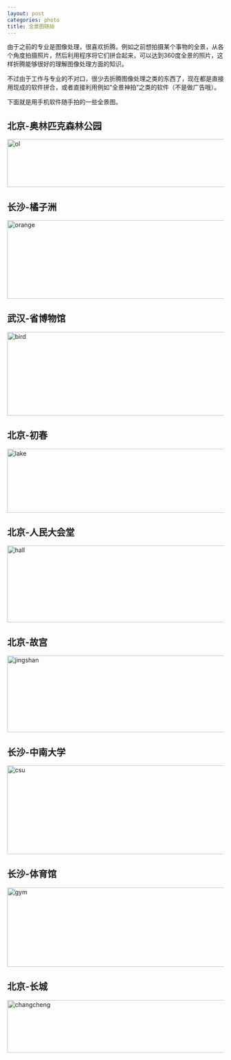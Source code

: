 ```yaml
---
layout: post
categories: photo
title: 全景图随拍
---
```


由于之前的专业是图像处理，很喜欢折腾。例如之前想拍摄某个事物的全景，从各个角度拍摄照片，然后利用程序将它们拼合起来，可以达到360度全景的照片，这样折腾能够很好的理解图像处理方面的知识。

不过由于工作与专业的不对口，很少去折腾图像处理之类的东西了，现在都是直接用现成的软件拼合，或者直接利用例如“全景神拍”之类的软件（不是做广告哦）。

下面就是用手机软件随手拍的一些全景图。

北京-奥林匹克森林公园
---
<a href="http://www.flickr.com/photos/89805332@N07/8644136369/" title="奥林匹克森林公园"><img src="http://farm9.staticflickr.com/8524/8644136369_3bff9693e7_c.jpg" width="800" height="111" alt="ol"></a>

长沙-橘子洲
---
<a href="http://www.flickr.com/photos/89805332@N07/8645232130/" title="橘子洲"><img src="http://farm9.staticflickr.com/8100/8645232130_fddf64df0c_c.jpg" width="800" height="182" alt="orange"></a>

武汉-省博物馆
---
<a href="http://www.flickr.com/photos/89805332@N07/8645232584/" title="仙鹤图"><img src="http://farm9.staticflickr.com/8113/8645232584_c3f05dca0f_c.jpg" width="800" height="194" alt="bird"></a>

北京-初春
---
<a href="http://www.flickr.com/photos/89805332@N07/8644136429/" title="初春"><img src="http://farm9.staticflickr.com/8544/8644136429_a1f640eeea_c.jpg" width="800" height="148" alt="lake"></a>
    
北京-人民大会堂
---
<a href="http://www.flickr.com/photos/89805332@N07/8644136513/" title="Flickr 上 zxhfighter 的 hall"><img src="http://farm9.staticflickr.com/8107/8644136513_6fb90a3316_c.jpg" width="800" height="178" alt="hall"></a>

北京-故宫
---
<a href="http://www.flickr.com/photos/89805332@N07/8645232286/" title="故宫"><img src="http://farm9.staticflickr.com/8398/8645232286_631e456d9c_c.jpg" width="800" height="178" alt="jingshan"></a>

长沙-中南大学
---
<a href="http://www.flickr.com/photos/89805332@N07/8645232492/" title="CSU"><img src="http://farm9.staticflickr.com/8250/8645232492_ecf8a47075_c.jpg" width="800" height="206" alt="csu"></a>

长沙-体育馆
---
<a href="http://www.flickr.com/photos/89805332@N07/8645232436/" title="GYM"><img src="http://farm9.staticflickr.com/8245/8645232436_c352c755af_c.jpg" width="800" height="184" alt="gym"></a>

北京-长城
---
<a href="http://www.flickr.com/photos/89805332@N07/8645232550/" title="长城"><img src="http://farm9.staticflickr.com/8248/8645232550_a309bb3832_c.jpg" width="800" height="122" alt="changcheng"></a>